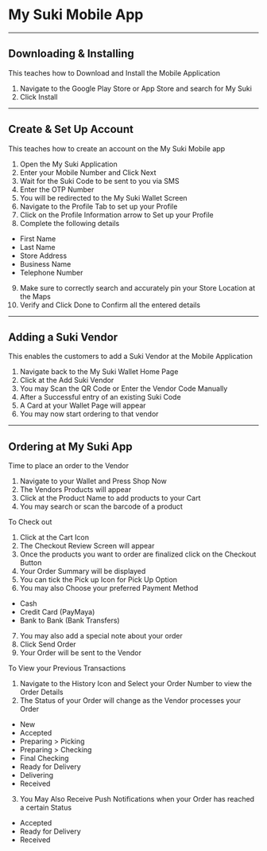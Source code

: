 
My Suki Mobile App
=======

---
Downloading & Installing
----------
This teaches how to Download and Install
the Mobile Application

1. Navigate to the Google Play Store or App Store and search for My Suki
2. Click Install

---
Create & Set Up Account
----------
This teaches how to create an account on
the My Suki Mobile app

1. Open the My Suki Application
2. Enter your Mobile Number and Click Next
3. Wait for the Suki Code to be sent to you via SMS
4. Enter the OTP Number
5. You will be redirected to the My Suki Wallet Screen
6. Navigate to the Profile Tab to set up your Profile
7. Click on the Profile Information arrow to Set up your Profile
8. Complete the following details
  * First Name
  * Last Name
  * Store Address
  * Business Name
  * Telephone Number
9. Make sure to correctly search and accurately pin your Store Location at the Maps
10. Verify and Click Done to Confirm all the entered details

---
Adding a Suki Vendor
----------
This enables the customers to add a Suki Vendor at the Mobile Application

1. Navigate back to the My Suki Wallet Home Page
2. Click at the Add Suki Vendor
3. You may Scan the QR Code or Enter the Vendor Code Manually
4. After a Successful entry of an existing Suki Code
5. A Card at your Wallet Page will appear
6. You may now start ordering to that vendor

---
Ordering at My Suki App
----------
Time to place an order to the Vendor

1. Navigate to your Wallet and Press Shop Now
2. The Vendors Products will appear
3. Click at the Product Name to add products to your Cart
4. You may search or scan the barcode of a product

To Check out

1. Click at the Cart Icon
2. The Checkout Review Screen will appear
3. Once the products you want to order are finalized click on the Checkout Button
4. Your Order Summary will be displayed
5. You can tick the Pick up Icon for Pick Up Option
6. You may also Choose your preferred Payment Method
 * Cash
 * Credit Card (PayMaya)
 * Bank to Bank (Bank Transfers)
7. You may also add a special note about your order
8. Click Send Order
9. Your Order will be sent to the Vendor

To View your Previous Transactions

1. Navigate to the History Icon and
Select your Order Number to
view the Order Details
2. The Status of your Order will
change as the Vendor processes
your Order
  * New
  * Accepted
  * Preparing > Picking
  * Preparing > Checking
  * Final Checking
  * Ready for Delivery
  * Delivering
  * Received
3. You May Also Receive Push Notifications when your Order has reached a certain Status
 * Accepted
 * Ready for Delivery
 * Received

